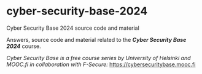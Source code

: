 # cyber-security-base-2024
Cyber Security Base 2024 source code and material

Answers, source code and material related to the ***Cyber Security Base 2024*** course.

*Cyber Security Base is a free course series by University of Helsinki and MOOC.fi in collaboration with F-Secure:* https://cybersecuritybase.mooc.fi
